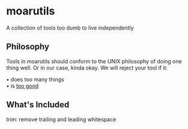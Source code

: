# moarutils
A collection of tools too dumb to live independently

## Philosophy

Tools in moarutils should conform to the UNIX philosophy of doing one thing well. Or in our case, kinda okay.
We will reject your tool if it:

• does too many things  
• is [too good](https://joeyh.name/code/moreutils/)

## What's Included

trim: remove trailing and leading whitespace
